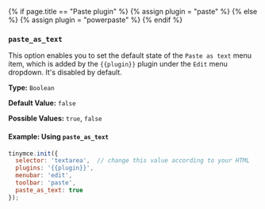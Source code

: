 {% if page.title == "Paste plugin" %}
  {% assign plugin = "paste" %}
{% else %}
  {% assign plugin = "powerpaste" %}
{% endif %}
### `paste_as_text`

This option enables you to set the default state of the `Paste as text` menu item, which is added by the `{{plugin}}` plugin under the `Edit` menu dropdown. It's disabled by default.

**Type:** `Boolean`

**Default Value:** `false`

**Possible Values:** `true`, `false`

#### Example: Using `paste_as_text`

```js
tinymce.init({
  selector: 'textarea',  // change this value according to your HTML
  plugins: '{{plugin}}',
  menubar: 'edit',
  toolbar: 'paste',
  paste_as_text: true
});
```

